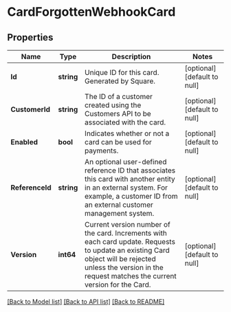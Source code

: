 # CardForgottenWebhookCard

## Properties
Name | Type | Description | Notes
------------ | ------------- | ------------- | -------------
**Id** | **string** | Unique ID for this card. Generated by Square. | [optional] [default to null]
**CustomerId** | **string** | The ID of a customer created using the Customers API to be associated with the card. | [optional] [default to null]
**Enabled** | **bool** | Indicates whether or not a card can be used for payments. | [optional] [default to null]
**ReferenceId** | **string** | An optional user-defined reference ID that associates this card with another entity in an external system. For example, a customer ID from an external customer management system. | [optional] [default to null]
**Version** | **int64** | Current version number of the card. Increments with each card update. Requests to update an existing Card object will be rejected unless the version in the request matches the current version for the Card. | [optional] [default to null]

[[Back to Model list]](../README.md#documentation-for-models) [[Back to API list]](../README.md#documentation-for-api-endpoints) [[Back to README]](../README.md)

